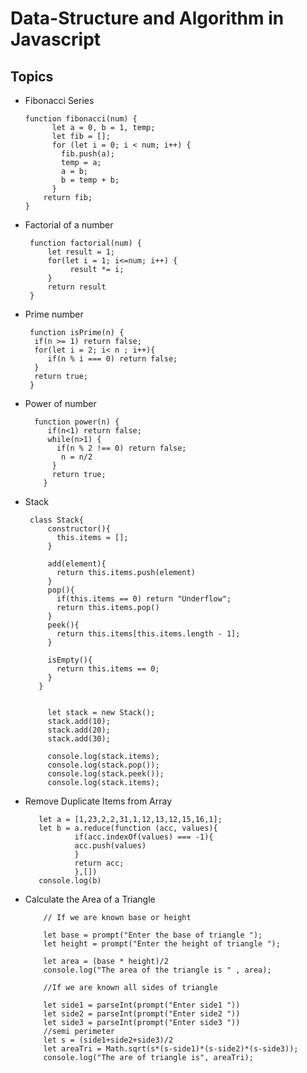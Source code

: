 # Data-Structure and Algorithm in Javascript

## Topics

* Fibonacci Series

      function fibonacci(num) {
            let a = 0, b = 1, temp;
            let fib = [];
            for (let i = 0; i < num; i++) {
              fib.push(a);
              temp = a;
              a = b;
              b = temp + b;
            }
          return fib;
      }
      
* Factorial of a number

       function factorial(num) {
           let result = 1;
           for(let i = 1; i<=num; i++) {
                result *= i;
           }
           return result 
       }
       
 * Prime number

        function isPrime(n) {
         if(n >= 1) return false;
         for(let i = 2; i< n ; i++){
            if(n % i === 0) return false;
         }
         return true;  
        }
           
 * Power of number
         
         function power(n) {
            if(n<1) return false;
            while(n>1) {
              if(n % 2 !== 0) return false;
               n = n/2
             }
             return true;
           }
           
 * Stack
 
        class Stack{
            constructor(){
              this.items = [];
            }

            add(element){
              return this.items.push(element)
            }
            pop(){
              if(this.items == 0) return "Underflow";
              return this.items.pop()
            }
            peek(){
              return this.items[this.items.length - 1];
            }

            isEmpty(){
              return this.items == 0;
            }
          }


            let stack = new Stack();
            stack.add(10);
            stack.add(20);
            stack.add(30);

            console.log(stack.items);
            console.log(stack.pop());
            console.log(stack.peek());
            console.log(stack.items);
       
       
 * Remove Duplicate Items from Array
 
          let a = [1,23,2,2,31,1,12,13,12,15,16,1];
          let b = a.reduce(function (acc, values){
                  if(acc.indexOf(values) === -1){
                  acc.push(values)
                  }
                  return acc;
                  },[])
          console.log(b)        
          
 * Calculate the Area of a Triangle
 
           // If we are known base or height
           
           let base = prompt("Enter the base of triangle ");
           let height = prompt("Enter the height of triangle ");
           
           let area = (base * height)/2
           console.log("The area of the triangle is " , area);
           
           //If we are known all sides of triangle
           
           let side1 = parseInt(prompt("Enter side1 "))
           let side2 = parseInt(prompt("Enter side2 "))
           let side3 = parseInt(prompt("Enter side3 "))
           //semi perimeter
           let s = (side1+side2+side3)/2
           let areaTri = Math.sqrt(s*(s-side1)*(s-side2)*(s-side3));
           console.log("The are of triangle is", areaTri);
           
      

   



